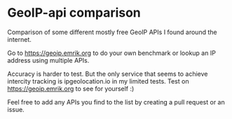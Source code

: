 # GeoIP-api comparison
Comparison of some different mostly free GeoIP APIs I found around the internet.

Go to https://geoip.emrik.org to do your own benchmark or lookup an IP address using multiple APIs.

Accuracy is harder to test. But the only service that seems to achieve intercity tracking is ipgeolocation.io in my limited tests. Test on https://geoip.emrik.org to see for yourself :)

Feel free to add any APIs you find to the list by creating a pull request or an issue.
